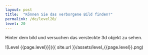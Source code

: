 ```yaml
---
layout: post
title:  "Können Sie das verborgene Bild finden?"
permalink: /de/level20/
level: 20
---
```

Hinter dem bild und versuchen das versteckte 3d objekt zu sehen.

![Level {{page.level}}]({{ site.url }}/assets/level_{{page.level}}.png)